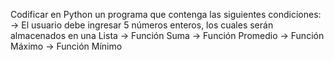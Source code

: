 
Codificar en Python un programa que contenga las siguientes condiciones:
   -> El usuario debe ingresar 5 números enteros, los cuales serán almacenados en una
Lista
   -> Función Suma
   -> Función Promedio
   -> Función Máximo
   -> Función Mínimo
